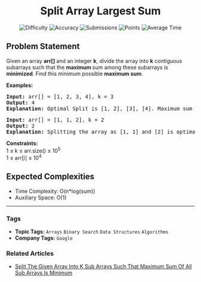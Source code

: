 <h1 align="center">Split Array Largest Sum</h1>

<p align="center">
  <img alt="Difficulty" title="Difficulty" src="https://custom-icon-badges.demolab.com/badge/Difficulty: Hard-1F222E?style=for-the-badge&logoColor=white&logo=fire"/>
  <img alt="Accuracy" title="Accuracy" src="https://custom-icon-badges.demolab.com/badge/Accuracy: 58.9%25-1F222E?style=for-the-badge&logoColor=white&logo=target"/>
  <img alt="Submissions" title="Submissions" src="https://custom-icon-badges.demolab.com/badge/Submissions: 61K+-1F222E?style=for-the-badge&logoColor=white&logo=repo"/>
  <img alt="Points" title="Points" src="https://custom-icon-badges.demolab.com/badge/Points: 8-1F222E?style=for-the-badge&logoColor=white&logo=award"/>
  <img alt="Average Time" title="Average Time" src="https://custom-icon-badges.demolab.com/badge/Average%20Time: N/A-1F222E?style=for-the-badge&logoColor=white&logo=clock"/>
</p>

## Problem Statement

Given an array <b>arr[]</b> and an integer <b>k</b>, divide the array into <b>k</b> contiguous subarrays such that the <b>maximum </b>sum among these subarrays is <b>minimized</b>. Find this minimum possible <b>maximum sum</b>.<br>

<b>Examples:</b>

<pre><b>Input: </b>arr[] = [1, 2, 3, 4], k = 3<b><br>Output: </b>4<b><br>Explanation: </b>Optimal Split is [1, 2], [3], [4]. Maximum sum of all subarrays is 4, which is minimum possible for 3 splits.<br></pre>

<pre><b>Input: </b>arr[] = [1, 1, 2], k = 2<br><b>Output: </b>2<br><b>Explanation: </b>Splitting the array as [1, 1] and [2] is optimal. This results in a maximum sum subarray of 2.</pre>

<b>Constraints:<br></b>1 ≤ k ≤ arr.size() ≤ 10<sup>5<br></sup>1 ≤ arr[i] ≤ 10<sup>4</sup>

## Expected Complexities
- Time Complexity: O(n*log(sum))
- Auxiliary Space: O(1)

<hr>

### Tags
- **Topic Tags:** `Arrays` `Binary Search` `Data Structures` `Algorithms`
- **Company Tags:** `Google`

### Related Articles
- [Split The Given Array Into K Sub Arrays Such That Maximum Sum Of All Sub Arrays Is Minimum](https://www.geeksforgeeks.org/split-the-given-array-into-k-sub-arrays-such-that-maximum-sum-of-all-sub-arrays-is-minimum/)
